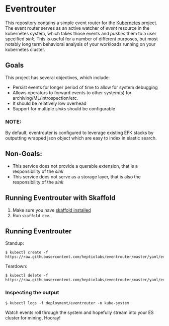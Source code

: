# Eventrouter

This repository contains a simple event router for the [Kubernetes][kubernetes] project. The event router serves as an active watcher of _event_ resource in the kubernetes system, which takes those events and _pushes_ them to a user specified _sink_. This is useful for a number of different purposes, but most notably long term behavioral analysis of your
workloads running on your kubernetes cluster.

## Goals

This project has several objectives, which include:

- Persist events for longer period of time to allow for system debugging
- Allows operators to forward events to other system(s) for archiving/ML/introspection/etc.
- It should be relatively low overhead
- Support for multiple _sinks_ should be configurable

### NOTE:

By default, eventrouter is configured to leverage existing EFK stacks by outputting wrapped json object which are easy to index in elastic search.

## Non-Goals:

- This service does not provide a querable extension, that is a responsibility of the
  _sink_
- This service does not serve as a storage layer, that is also the responsibility of the _sink_

## Running Eventrouter with Skaffold

1.  Make sure you have [skaffold installed](https://skaffold.dev/docs/getting-started/#installing-skaffold)
2.  Run `skaffold dev`.

## Running Eventrouter

Standup:

```
$ kubectl create -f https://raw.githubusercontent.com/heptiolabs/eventrouter/master/yaml/eventrouter.yaml
```

Teardown:

```
$ kubectl delete -f https://raw.githubusercontent.com/heptiolabs/eventrouter/master/yaml/eventrouter.yaml
```

### Inspecting the output

```
$ kubectl logs -f deployment/eventrouter -n kube-system
```

Watch events roll through the system and hopefully stream into your ES cluster for mining, Hooray!

[kubernetes]: https://github.com/kubernetes/kubernetes/ "Kubernetes"
